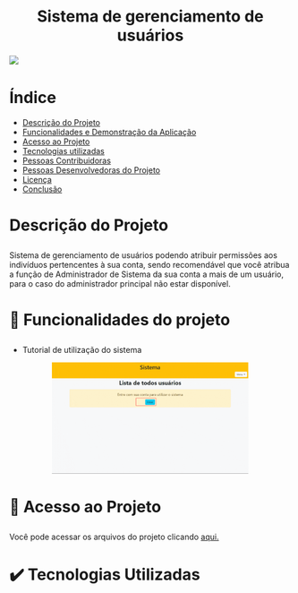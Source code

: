<h1 align="center"> Sistema de gerenciamento de usuários </h1>


<p> <img src="https://img.shields.io/github/license/Mikaelisson/sistema-de-gerenciamento-de-usuarios"/> </p>


# Índice 

* [Descrição do Projeto](#descrição-do-projeto)
* [Funcionalidades e Demonstração da Aplicação](#funcionalidades-e-demonstração-da-aplicação)
* [Acesso ao Projeto](#acesso-ao-projeto)
* [Tecnologias utilizadas](#tecnologias-utilizadas)
* [Pessoas Contribuidoras](#pessoas-contribuidoras)
* [Pessoas Desenvolvedoras do Projeto](#pessoas-desenvolvedoras)
* [Licença](#licença)
* [Conclusão](#conclusão)


# <p name="descrição-do-projeto"> Descrição do Projeto </p>
<p> Sistema de gerenciamento de usuários podendo atribuir permissões aos indivíduos pertencentes à sua conta, sendo recomendável que você atribua a função de Administrador de Sistema da sua conta a mais de um usuário, para o caso do administrador principal não estar disponível. </p>


# <p name="funcionalidades-e-demonstração-da-aplicação"> :hammer: Funcionalidades do projeto </p>
* Tutorial de utilização do sistema
<p align="center"> 
  <img style="width: 70%;" alt="Tutorial de utilização do sistema" src="./assets/img/apresentacao.gif"/> 
</p>


# <p name="acesso-ao-projeto"> :file_folder: Acesso ao Projeto </p>
Você pode acessar os arquivos do projeto clicando [aqui.](https://sistema-gerenciador-usuarios.herokuapp.com)


# <p name="tecnologias-utilizadas"> :heavy_check_mark: Tecnologias Utilizadas </p>
